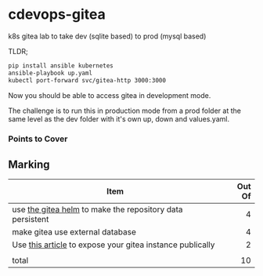 # cdevops-gitea
k8s gitea lab to take dev (sqlite based) to prod (mysql based)

TLDR;

```bash
pip install ansible kubernetes
ansible-playbook up.yaml
kubectl port-forward svc/gitea-http 3000:3000
```

Now you should be able to access gitea in development mode.

The challenge is to run this in production mode from a prod folder at the same level as the dev folder with it's own up, down and values.yaml.

### Points to Cover

## Marking

|Item|Out Of|
|--|--:|
|use [the gitea helm](https://gitea.com/gitea/helm-gitea) to make the repository data persistent|4|
|make gitea use external database|4|
|Use [this article](https://blog.techiescamp.com/using-ngrok-with-kubernetes/) to expose your gitea instance publically|2|
|||
|total|10|
